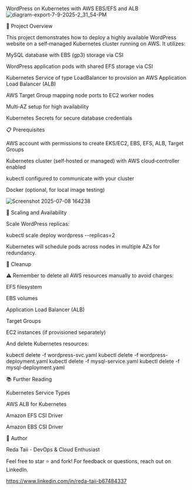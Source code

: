 WordPress on Kubernetes with AWS EBS/EFS and ALB
![diagram-export-7-9-2025-2_31_54-PM](https://github.com/user-attachments/assets/9824fd74-2802-4571-902c-93c1dd7db46b)


🚀 Project Overview

This project demonstrates how to deploy a highly available WordPress website on a self‑managed Kubernetes cluster running on AWS. It utilizes:

MySQL database with EBS (gp3) storage via CSI

WordPress application pods with shared EFS storage via CSI

Kubernetes Service of type LoadBalancer to provision an AWS Application Load Balancer (ALB)

AWS Target Group mapping node ports to EC2 worker nodes

Multi‑AZ setup for high availability

Kubernetes Secrets for secure database credentials

📋 Prerequisites

AWS account with permissions to create EKS/EC2, EBS, EFS, ALB, Target Groups

Kubernetes cluster (self‑hosted or managed) with AWS cloud‑controller enabled

kubectl configured to communicate with your cluster

Docker (optional, for local image testing)

![Screenshot 2025-07-08 164238](https://github.com/user-attachments/assets/4c3991fe-58fc-4916-a40d-2385ad7a6bdf)

🔄 Scaling and Availability

Scale WordPress replicas:

kubectl scale deploy wordpress --replicas=2

Kubernetes will schedule pods across nodes in multiple AZs for redundancy.

🧹 Cleanup

⚠️ Remember to delete all AWS resources manually to avoid charges:

EFS filesystem

EBS volumes

Application Load Balancer (ALB)

Target Groups

EC2 instances (if provisioned separately)

And delete Kubernetes resources:

kubectl delete -f wordpress-svc.yaml
kubectl delete -f wordpress-deployment.yaml
kubectl delete -f mysql-service.yaml
kubectl delete -f mysql-deployment.yaml

📚 Further Reading

Kubernetes Service Types

AWS ALB for Kubernetes

Amazon EFS CSI Driver

Amazon EBS CSI Driver

👤 Author

Reda Taii - DevOps & Cloud Enthusiast

Feel free to star ⭐️ and fork! For feedback or questions, reach out on LinkedIn.

https://www.linkedin.com/in/reda-taii-b67484337
